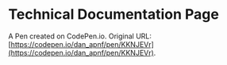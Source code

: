 # Technical Documentation Page

A Pen created on CodePen.io. Original URL: [https://codepen.io/dan_apnf/pen/KKNJEVr](https://codepen.io/dan_apnf/pen/KKNJEVr).


